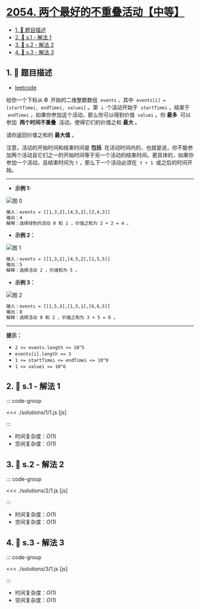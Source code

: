 # [2054. 两个最好的不重叠活动【中等】](https://github.com/tnotesjs/TNotes.leetcode/tree/main/notes/2054.%20%E4%B8%A4%E4%B8%AA%E6%9C%80%E5%A5%BD%E7%9A%84%E4%B8%8D%E9%87%8D%E5%8F%A0%E6%B4%BB%E5%8A%A8%E3%80%90%E4%B8%AD%E7%AD%89%E3%80%91)

<!-- region:toc -->

- [1. 📝 题目描述](#1--题目描述)
- [2. 🎯 s.1 - 解法 1](#2--s1---解法-1)
- [3. 🎯 s.2 - 解法 2](#3--s2---解法-2)
- [4. 🎯 s.3 - 解法 3](#4--s3---解法-3)

<!-- endregion:toc -->

## 1. 📝 题目描述

- [leetcode](https://leetcode.cn/problems/two-best-non-overlapping-events/)

给你一个下标从 **0**  开始的二维整数数组  `events` ，其中  `events[i] = [startTimei, endTimei, valuei]` 。第  `i`  个活动开始于  `startTimei` ，结束于  `endTimei` ，如果你参加这个活动，那么你可以得到价值  `valuei` 。你 **最多**  可以参加  **两个时间不重叠**  活动，使得它们的价值之和 **最大** 。

请你返回价值之和的 **最大值** 。

注意，活动的开始时间和结束时间是 **包括**  在活动时间内的，也就是说，你不能参加两个活动且它们之一的开始时间等于另一个活动的结束时间。更具体的，如果你参加一个活动，且结束时间为 `t` ，那么下一个活动必须在  `t + 1`  或之后的时间开始。

---

- **示例 1:**

![图 0](https://cdn.jsdelivr.net/gh/tnotesjs/imgs@main/2025-09-26-22-39-16.png)

```txt
输入：events = [[1,3,2],[4,5,2],[2,4,3]]
输出：4
解释：选择绿色的活动 0 和 1 ，价值之和为 2 + 2 = 4 。
```

- **示例 2：**

![图 1](https://cdn.jsdelivr.net/gh/tnotesjs/imgs@main/2025-09-26-22-39-25.png)

```txt
输入：events = [[1,3,2],[4,5,2],[1,5,5]]
输出：5
解释：选择活动 2 ，价值和为 5 。
```

- **示例 3：**

![图 2](https://cdn.jsdelivr.net/gh/tnotesjs/imgs@main/2025-09-26-22-39-31.png)

```txt
输入：events = [[1,5,3],[1,5,1],[6,6,5]]
输出：8
解释：选择活动 0 和 2 ，价值之和为 3 + 5 = 8 。
```

---

**提示：**

- `2 <= events.length <= 10^5`
- `events[i].length == 3`
- `1 <= startTimei <= endTimei <= 10^9`
- `1 <= valuei <= 10^6`

## 2. 🎯 s.1 - 解法 1

::: code-group

<<< ./solutions/1/1.js [js]

:::

- 时间复杂度：$O(1)$
- 空间复杂度：$O(1)$

## 3. 🎯 s.2 - 解法 2

::: code-group

<<< ./solutions/2/1.js [js]

:::

- 时间复杂度：$O(1)$
- 空间复杂度：$O(1)$

## 4. 🎯 s.3 - 解法 3

::: code-group

<<< ./solutions/3/1.js [js]

:::

- 时间复杂度：$O(1)$
- 空间复杂度：$O(1)$
